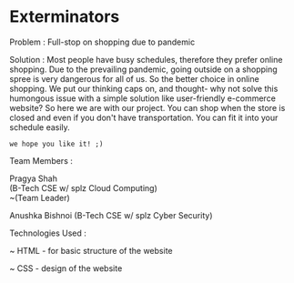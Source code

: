 # Exterminators

Problem :
         Full-stop on shopping due to pandemic
         
Solution :
         Most people have busy schedules, therefore they prefer online shopping. Due to the prevailing pandemic, going outside on a shopping spree is very dangerous for all of us. So the better choice in online shopping. We put our thinking caps on, and thought- why not solve this humongous issue with a simple solution like user-friendly e-commerce website? So here we are with our project. You can shop when the store is closed and even if you don't have transportation. You can fit it into your schedule easily.
        
    we hope you like it! ;)
    
 Team Members :
 
   Pragya Shah         
   (B-Tech CSE w/ splz Cloud Computing)   
   ~(Team Leader) 
    
   Anushka Bishnoi
    (B-Tech CSE w/ splz Cyber Security)
   
 Technologies Used :
 
 ~ HTML - for basic structure of the website
 
 ~ CSS - design of the website
 
